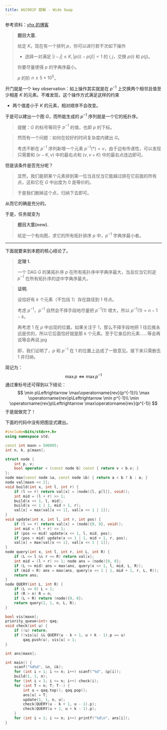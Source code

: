 ```yaml
---
title: AGC001F 题解 - Wide Swap
---
```


参考资料：[yhx 的博客](https://yhx-12243.github.io/OI-transit/records/ac1984%3Bagc001F.html)

> **题目大意.**
>
> 给定 $K$。现在有一个排列 $p$，你可以进行若干次如下操作
>
> - 选择一对满足 $|i-j|\le K,|p(i)-p(j)|=1$ 的 $i,j$，交换 $p(i)$ 和 $p(j)$。
>
> 你要尽量使得 $p$ 的字典序最小。
>
> $p$ 的阶 $n\le 5\times10^5$。

开门就是一个 key observation：如上操作其实就是在 $p^{-1}$ 上交换两个相邻且值至少相差 $K$ 的元素。不难发现，这个操作方式满足这样的约束

- 两个值差小于 $K$ 的元素，相对顺序不会改变。

于是可以建出一个图 $G$，而所能生成的 $p^{-1}$ 序列就是一个它的拓扑序。

> 提醒：$G$ 的标号等同于 $p^{-1}$ 的值，也即 $p$ 的下标。

> 然而有一个问题：如何在较好的时间复杂度内建出 $G$。
>
> 考虑不断在 $p^{-1}$ 序列新增一个元素 $p^{-1}(*)=v$，由于边有传递性，可以发现只需要和 $(v-K,v)$ 中的最右点和 $(v, v+K)$ 中的最右点连边即可。

但是该条件是否充分呢？

> 显然，我们能把某个元素排到第一位当且仅当它能越过排在它前面的所有点，这和它在 $G$ 中出度为 $0$ 是等价的。
>
> 于是我们删掉这个点，归纳下去即可。

从而它的确是充分的。

于是，任务就变为

> **题目大意(new).**
>
> 给定一个有向图，求它的所有拓扑排序 $p$ 中，$p^{-1}$ 字典序最小者。

----

下面就要来到本题的核心结论了。

> **定理 1.**
>
> 一个 DAG $G$ 的某拓扑序 $p$ 在所有拓扑序中字典序最大，当且仅当它的逆 $p^{-1}$ 在所有拓扑序的逆中字典序最大。

> **证明.**
>
> 设恰好有 $k$ 个元素（不包括 $1$）存在路径到 $1$ 号点。
>
> 考虑 $p^{-1}$，$p^{-1}$ 自然会不择手段地尽量把 $p^{-1}(1)$ 增大，所以 $p^{-1}(1)=n-1-k$。
>
> 再考虑 $1$ 在 $p$ 中出现的位置。如果关注于 $1$，那么不择手段地把 $1$ 往后推永远是优的，所以它后面恰好就是那 $k$ 个元素。至于它身后的元素……等会再说等会再说.jpg
>
> 即，我们证明了，$p$ 和 $p^{-1}$ 在 $1$ 的位置上达成了一致意见。接下来只需删去 $1$ 并归纳。

简记为：
$$
\max p\Leftrightarrow \max p^{-1}
$$
通过重标号还可得到以下结论：
$$
\min p\Leftrightarrow \max\operatorname{rev}(p^{-1})\\
\max \operatorname{rev}p\Leftrightarrow \min p^{-1}\\
\min \operatorname{rev}p\Leftrightarrow \max\operatorname{rev}(p^{-1})
$$
于是就做完了！

下面的代码中没有把图显式建出。

```cpp
#include<bits/stdc++.h>
using namespace std;

const int maxn = 500005;
int n, k, p[maxn];

struct node {
	int p, v;
	bool operator < (const node b) const { return v < b.v; }
};
node max(const node &a, const node &b) { return a < b ? b : a; }
node val[maxn << 2];
void build(int x, int l, int r) {
	if (l == r) return val[x] = (node){l, p[l]}, void();
	int mid = (l + r) >> 1;
	build(x << 1, l, mid);
	build(x << 1 | 1, mid + 1, r);
	val[x] = max(val[x << 1], val[x << 1 | 1]);
}
void update(int x, int l, int r, int pos) {
	if (l == r) return val[x] = (node){0, 0}, void();
	int mid = (l + r) >> 1;
	if (pos <= mid) update(x << 1, l, mid, pos);
	if (pos > mid) update(x << 1 | 1, mid + 1, r, pos);
	val[x] = max(val[x << 1], val[x << 1 | 1]);
}
node query(int x, int l, int r, int L, int R) {
	if (L <= l && r <= R) return val[x];
	int mid = (l + r) >> 1; node ans = (node){0, 0};
	if (L <= mid) ans = max(ans, query(x << 1, l, mid, L, R));
	if (mid < R) ans = max(ans, query(x << 1 | 1, mid + 1, r, L, R));
	return ans;
}
node QUERY(int L, int R) {
	if (L <= 0) L = 1;
	if (R > n) R = n;
	if (L > R) return (node){0, 0};
	return query(1, 1, n, L, R);
}

bool vis[maxn];
priority_queue<int> qaq;
void check(int u) {
	if (!u) return;
	if (!vis[u] && QUERY(u - k + 1, u + k - 1).p == u)
		qaq.push(u), vis[u] = 1;
}

int ans[maxn];

int main() {
	scanf("%d%d", &n, &k);
	for (int i = 1; i <= n; i++) scanf("%d", &p[i]);
	build(1, 1, n);
	for (int i = 1; i <= n; i++) check(i);
	for (int T = n; T; T--) {
		int u = qaq.top(); qaq.pop();
		ans[u] = T;
		update(1, 1, n, u);
		check(QUERY(u - k + 1, u - 1).p);
		check(QUERY(u + 1, u + k - 1).p);
	}
	for (int i = 1; i <= n; i++) printf("%d\n", ans[i]);
}
```

